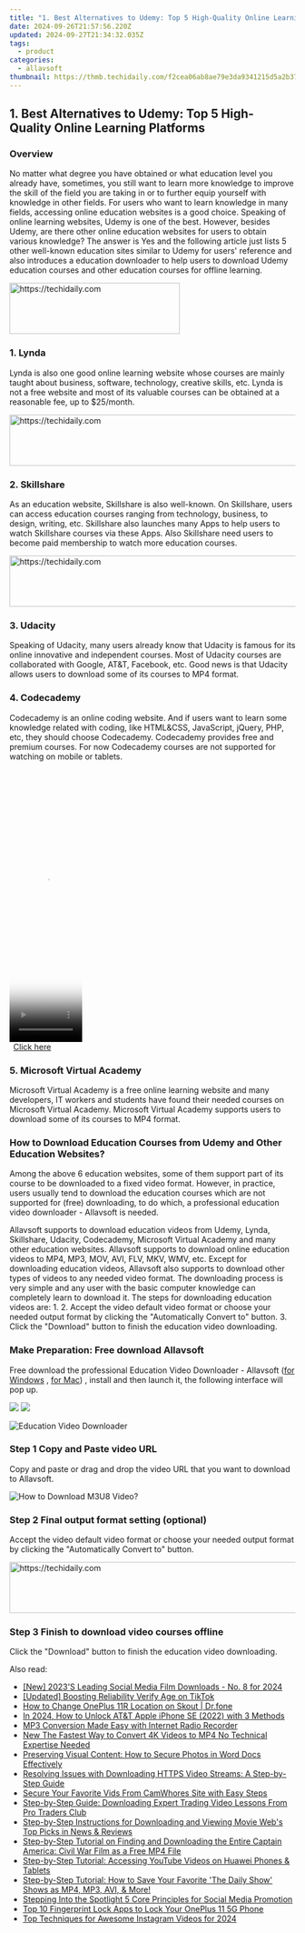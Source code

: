```yaml
---
title: "1. Best Alternatives to Udemy: Top 5 High-Quality Online Learning Platforms"
date: 2024-09-26T21:57:56.220Z
updated: 2024-09-27T21:34:32.035Z
tags:
  - product
categories:
  - allavsoft
thumbnail: https://thmb.techidaily.com/f2cea06ab8ae79e3da9341215d5a2b3791081a5d0d2f702dc7f4ecb1fa023ae2.jpg
---
```


## 1. Best Alternatives to Udemy: Top 5 High-Quality Online Learning Platforms

### Overview

No matter what degree you have obtained or what education level you already have, sometimes, you still want to learn more knowledge to improve the skill of the field you are taking in or to further equip yourself with knowledge in other fields. For users who want to learn knowledge in many fields, accessing online education websites is a good choice. Speaking of online learning websites, Udemy is one of the best. However, besides Udemy, are there other online education websites for users to obtain various knowledge? The answer is Yes and the following article just lists 5 other well-known education sites similar to Udemy for users' reference and also introduces a education downloader to help users to download Udemy education courses and other education courses for offline learning.

<!-- affiliate ads begin -->
<a href="https://aligracehair.sjv.io/c/5597632/1997717/19272" target="_top" id="1997717">
  <img src="//a.impactradius-go.com/display-ad/19272-1997717" border="0" alt="https://techidaily.com" width="300" height="90"/>
</a>
<img height="0" width="0" src="https://aligracehair.sjv.io/i/5597632/1997717/19272" style="position:absolute;visibility:hidden;" border="0" />
<!-- affiliate ads end -->

### 1\. Lynda

Lynda is also one good online learning website whose courses are mainly taught about business, software, technology, creative skills, etc. Lynda is not a free website and most of its valuable courses can be obtained at a reasonable fee, up to $25/month.

<!-- affiliate ads begin -->
<a href="https://appsumo.8odi.net/c/5597632/2123733/7443" target="_top" id="2123733">
  <img src="//a.impactradius-go.com/display-ad/7443-2123733" border="0" alt="https://techidaily.com" width="728" height="90"/>
</a>
<img height="0" width="0" src="https://appsumo.8odi.net/i/5597632/2123733/7443" style="position:absolute;visibility:hidden;" border="0" />
<!-- affiliate ads end -->

### 2\. Skillshare

As an education website, Skillshare is also well-known. On Skillshare, users can access education courses ranging from technology, business, to design, writing, etc. Skillshare also launches many Apps to help users to watch Skillshare courses via these Apps. Also Skillshare need users to become paid membership to watch more education courses.

<!-- affiliate ads begin -->
<a href="https://appsumo.8odi.net/c/5597632/2105870/7443" target="_top" id="2105870">
  <img src="//a.impactradius-go.com/display-ad/7443-2105870" border="0" alt="https://techidaily.com" width="728" height="90"/>
</a>
<img height="0" width="0" src="https://appsumo.8odi.net/i/5597632/2105870/7443" style="position:absolute;visibility:hidden;" border="0" />
<!-- affiliate ads end -->

### 3\. Udacity

Speaking of Udacity, many users already know that Udacity is famous for its online innovative and independent courses. Most of Udacity courses are collaborated with Google, AT&T, Facebook, etc. Good news is that Udacity allows users to download some of its courses to MP4 format.

### 4\. Codecademy

Codecademy is an online coding website. And if users want to learn some knowledge related with coding, like HTML&CSS, JavaScript, jQuery, PHP, etc, they should choose Codecademy. Codecademy provides free and premium courses. For now Codecademy courses are not supported for watching on mobile or tablets.

<!-- affiliate ads begin -->
<span id="1975555">
					<video width="128" height="480" style="cursor:pointer"
           poster="//a.impactradius-go.com/display-clicktoplayimage/1975555.png"
           onclick="if(!this.playClicked){this.play();this.setAttribute('controls',true);this.playClicked=true;}">
	   <source src="//a.impactradius-go.com/display-ad/22993-1975555">
	   <img src="//a.impactradius-go.com/display-clicktoplayimage/1975555.png" style="border: none; height: 100%; width: 100%; object-fit: contain">
	</video>
	<div style="width:80px;text-align:center"><a href="javascript:window.open(decodeURIComponent('https%3A%2F%2Fhomestyler.sjv.io%2Fc%2F5597632%2F1975555%2F22993'), '_blank');void(0);">Click here</a></div>
</span>
<img height="0" width="0" src="https://imp.pxf.io/i/5597632/1975555/22993" style="position:absolute;visibility:hidden;" border="0" />
<!-- affiliate ads end -->

### 5\. Microsoft Virtual Academy

Microsoft Virtual Academy is a free online learning website and many developers, IT workers and students have found their needed courses on Microsoft Virtual Academy. Microsoft Virtual Academy supports users to download some of its courses to MP4 format.

### How to Download Education Courses from Udemy and Other Education Websites?

Among the above 6 education websites, some of them support part of its course to be downloaded to a fixed video format. However, in practice, users usually tend to download the education courses which are not supported for (free) downloading, to do which, a professional education video downloader - Allavsoft is needed.

Allavsoft supports to download education videos from Udemy, Lynda, Skillshare, Udacity, Codecademy, Microsoft Virtual Academy and many other education websites. Allavsoft supports to download online education videos to MP4, MP3, MOV, AVI, FLV, MKV, WMV, etc. Except for downloading education videos, Allavsoft also supports to download other types of videos to any needed video format. The downloading process is very simple and any user with the basic computer knowledge can completely learn to download it. The steps for downloading education videos are: 1\. 2\. Accept the video default video format or choose your needed output format by clicking the "Automatically Convert to" button. 3\. Click the "Download" button to finish the education video downloading.

### Make Preparation: Free download Allavsoft

Free download the professional Education Video Downloader - Allavsoft ([for Windows](https://tools.techidaily.com/allavsoft/products/) , [for Mac](https://tools.techidaily.com/allavsoft/products/)) , install and then launch it, the following interface will pop up.

[![](https://www.allavsoft.com/how-to/../images/how-to/free-download-win.jpg)](https://tools.techidaily.com/allavsoft/products/) [![](https://www.allavsoft.com/how-to/../images/how-to/free-download-mac.jpg)](https://tools.techidaily.com/allavsoft/products/)

![Education Video Downloader](https://www.allavsoft.com/how-to/../images/allavsoft/screen-shot-600.jpg)

### Step 1 Copy and Paste video URL

Copy and paste or drag and drop the video URL that you want to download to Allavsoft.

![How to Download M3U8 Video?](https://www.allavsoft.com/how-to/../images/how-to/download-rtmp-video/download-rtmp-video.jpg)

### Step 2 Final output format setting (optional)

Accept the video default video format or choose your needed output format by clicking the "Automatically Convert to" button.

<!-- affiliate ads begin -->
<a href="https://appsumo.8odi.net/c/5597632/2151871/7443" target="_top" id="2151871">
  <img src="//a.impactradius-go.com/display-ad/7443-2151871" border="0" alt="https://techidaily.com" width="600" height="90"/>
</a>
<img height="0" width="0" src="https://appsumo.8odi.net/i/5597632/2151871/7443" style="position:absolute;visibility:hidden;" border="0" />
<!-- affiliate ads end -->

### Step 3 Finish to download video courses offline

Click the "Download" button to finish the education video downloading.

<ins class="adsbygoogle"
     style="display:block"
     data-ad-format="autorelaxed"
     data-ad-client="ca-pub-7571918770474297"
     data-ad-slot="1223367746"></ins>

<ins class="adsbygoogle"
     style="display:block"
     data-ad-client="ca-pub-7571918770474297"
     data-ad-slot="8358498916"
     data-ad-format="auto"
     data-full-width-responsive="true"></ins>

<span class="atpl-alsoreadstyle">Also read:</span>
<div><ul>
<li><a href="https://facebook-video-content.techidaily.com/new-2023s-leading-social-media-film-downloads-no-8-for-2024/"><u>[New] 2023'S Leading Social Media Film Downloads - No. 8 for 2024</u></a></li>
<li><a href="https://extra-resources.techidaily.com/updated-boosting-reliability-verify-age-on-tiktok/"><u>[Updated] Boosting Reliability Verify Age on TikTok</u></a></li>
<li><a href="https://location-social.techidaily.com/how-to-change-oneplus-11r-location-on-skout-drfone-by-drfone-virtual-android/"><u>How to Change OnePlus 11R Location on Skout | Dr.fone</u></a></li>
<li><a href="https://sim-unlock.techidaily.com/in-2024-how-to-unlock-atandt-apple-iphone-se-2022-with-3-methods-by-drfone-ios/"><u>In 2024, How to Unlock AT&T Apple iPhone SE (2022) with 3 Methods</u></a></li>
<li><a href="https://win-info.techidaily.com/mp3-conversion-made-easy-with-internet-radio-recorder/"><u>MP3 Conversion Made Easy with Internet Radio Recorder</u></a></li>
<li><a href="https://ai-video-apps.techidaily.com/new-the-fastest-way-to-convert-4k-videos-to-mp4-no-technical-expertise-needed/"><u>New The Fastest Way to Convert 4K Videos to MP4 No Technical Expertise Needed</u></a></li>
<li><a href="https://buynow-info.techidaily.com/preserving-visual-content-how-to-secure-photos-in-word-docs-effectively/"><u>Preserving Visual Content: How to Secure Photos in Word Docs Effectively</u></a></li>
<li><a href="https://win-info.techidaily.com/resolving-issues-with-downloading-https-video-streams-a-step-by-step-guide/"><u>Resolving Issues with Downloading HTTPS Video Streams: A Step-by-Step Guide</u></a></li>
<li><a href="https://win-info.techidaily.com/secure-your-favorite-vids-from-camwhores-site-with-easy-steps/"><u>Secure Your Favorite Vids From CamWhores Site with Easy Steps</u></a></li>
<li><a href="https://win-info.techidaily.com/step-by-step-guide-downloading-expert-trading-video-lessons-from-pro-traders-club/"><u>Step-by-Step Guide: Downloading Expert Trading Video Lessons From Pro Traders Club</u></a></li>
<li><a href="https://win-info.techidaily.com/step-by-step-instructions-for-downloading-and-viewing-movie-webs-top-picks-in-news-and-reviews/"><u>Step-by-Step Instructions for Downloading and Viewing Movie Web's Top Picks in News & Reviews</u></a></li>
<li><a href="https://win-info.techidaily.com/step-by-step-tutorial-on-finding-and-downloading-the-entire-captain-america-civil-war-film-as-a-free-mp4-file/"><u>Step-by-Step Tutorial on Finding and Downloading the Entire Captain America: Civil War Film as a Free MP4 File</u></a></li>
<li><a href="https://win-info.techidaily.com/step-by-step-tutorial-accessing-youtube-videos-on-huawei-phones-and-tablets/"><u>Step-by-Step Tutorial: Accessing YouTube Videos on Huawei Phones & Tablets</u></a></li>
<li><a href="https://win-info.techidaily.com/step-by-step-tutorial-how-to-save-your-favorite-the-daily-show-shows-as-mp4-mp3-avi-and-more/"><u>Step-by-Step Tutorial: How to Save Your Favorite 'The Daily Show' Shows as MP4, MP3, AVI, & More!</u></a></li>
<li><a href="https://instagram-clips.techidaily.com/stepping-into-the-spotlight-5-core-principles-for-social-media-promotion/"><u>Stepping Into the Spotlight 5 Core Principles for Social Media Promotion</u></a></li>
<li><a href="https://easy-unlock-android.techidaily.com/top-10-fingerprint-lock-apps-to-lock-your-oneplus-11-5g-phone-by-drfone-android/"><u>Top 10 Fingerprint Lock Apps to Lock Your OnePlus 11 5G Phone</u></a></li>
<li><a href="https://instagram-clips.techidaily.com/top-techniques-for-awesome-instagram-videos-for-2024/"><u>Top Techniques for Awesome Instagram Videos for 2024</u></a></li>
</ul></div>

